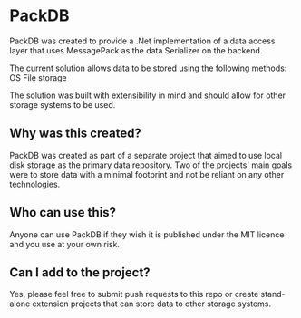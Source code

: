 # PackDB
PackDB was created to provide a .Net implementation of a data access layer that uses MessagePack as the data Serializer on the backend.

The current solution allows data to be stored using the following methods:
OS File storage

The solution was built with extensibility in mind and should allow for other storage systems to be used.

## Why was this created?
PackDB was created as part of a separate project that aimed to use local disk storage as the primary data repository. Two of the projects' main goals were to store data with a minimal footprint and not be reliant on any other technologies.

## Who can use this?
Anyone can use PackDB if they wish it is published under the MIT licence and you use at your own risk.

## Can I add to the project?
Yes, please feel free to submit push requests to this repo or create stand-alone extension projects that can store data to other storage systems.
